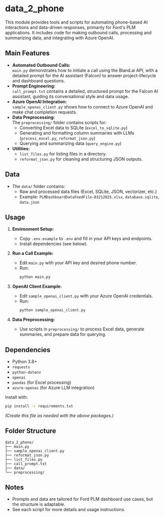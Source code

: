 # data_2_phone

This module provides tools and scripts for automating phone-based AI interactions and data-driven responses, primarily for Ford's PLM applications. It includes code for making outbound calls, processing and summarizing data, and integrating with Azure OpenAI.

## Main Features

- **Automated Outbound Calls:**  
  `main.py` demonstrates how to initiate a call using the Bland.ai API, with a detailed prompt for the AI assistant (Falcon) to answer project-lifecycle and dashboard questions.
- **Prompt Engineering:**  
  `call_prompt.txt` contains a detailed, structured prompt for the Falcon AI assistant, guiding its conversational style and data usage.
- **Azure OpenAI Integration:**  
  `sample_openai_client.py` shows how to connect to Azure OpenAI and make chat completion requests.
- **Data Preprocessing:**  
  The `preprocessing/` folder contains scripts for:
  - Converting Excel data to SQLite (`excel_to_sqlite.py`)
  - Generating and formatting column summaries with LLMs (`process_excel.py`, `reformat_json.py`)
  - Querying and summarizing data (`query_engine.py`)
- **Utilities:**  
  - `list_files.py` for listing files in a directory.
  - `reformat_json.py` for cleaning and structuring JSON outputs.

## Data

- The `data/` folder contains:
  - Raw and processed data files (Excel, SQLite, JSON, vectorizer, etc.)
  - Example: `PLMDashboardDataFeedFile-03212025.xlsx`, `database.sqlite`, `data.json`

## Usage

1. **Environment Setup:**  
   - Copy `.env.example` to `.env` and fill in your API keys and endpoints.
   - Install dependencies (see below).

2. **Run a Call Example:**  
   - Edit `main.py` with your API key and desired phone number.
   - Run:  
     ```bash
     python main.py
     ```

3. **OpenAI Client Example:**  
   - Edit `sample_openai_client.py` with your Azure OpenAI credentials.
   - Run:  
     ```bash
     python sample_openai_client.py
     ```

4. **Data Preprocessing:**  
   - Use scripts in `preprocessing/` to process Excel data, generate summaries, and prepare data for querying.

## Dependencies

- Python 3.8+
- `requests`
- `python-dotenv`
- `openai`
- `pandas` (for Excel processing)
- `azure-openai` (for Azure LLM integration)

Install with:
```bash
pip install -r requirements.txt
```
*(Create this file as needed with the above packages.)*

## Folder Structure

```
data_2_phone/
├── main.py
├── sample_openai_client.py
├── reformat_json.py
├── list_files.py
├── call_prompt.txt
├── data/
└── preprocessing/
```

## Notes

- Prompts and data are tailored for Ford PLM dashboard use cases, but the structure is adaptable.
- See each script for more details and usage instructions. 